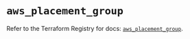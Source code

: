 # `aws_placement_group`

Refer to the Terraform Registry for docs: [`aws_placement_group`](https://registry.terraform.io/providers/hashicorp/aws/4.54.0/docs/resources/placement_group).
